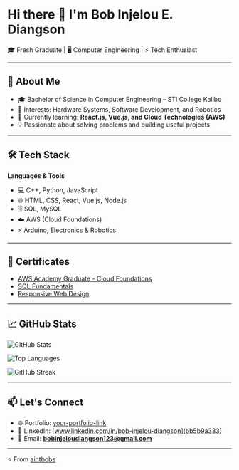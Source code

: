 # Hi there 👋 I'm Bob Injelou E. Diangson  

🎓 Fresh Graduate | 🖥️ Computer Engineering | ⚡ Tech Enthusiast  

---

## 🚀 About Me
- 🎓 Bachelor of Science in Computer Engineering – STI College Kalibo  
- 🔧 Interests: Hardware Systems, Software Development, and Robotics  
- 🌱 Currently learning: **React.js, Vue.js, and Cloud Technologies (AWS)**  
- 💡 Passionate about solving problems and building useful projects  

---

## 🛠️ Tech Stack
**Languages & Tools**  
- 💻 C++, Python, JavaScript  
- 🌐 HTML, CSS, React, Vue.js, Node.js  
- 🗄️ SQL, MySQL  
- ☁️ AWS (Cloud Foundations)  
- ⚡ Arduino, Electronics & Robotics  

---

## 📜 Certificates
- [AWS Academy Graduate - Cloud Foundations](#)  
- [SQL Fundamentals](#)  
- [Responsive Web Design](#)  

---

## 📈 GitHub Stats
![GitHub Stats](https://github-readme-stats.vercel.app/api?username=aintbobs&show_icons=true&theme=radical)  

![Top Languages](https://github-readme-stats.vercel.app/api/top-langs/?username=aintbobs&layout=compact&theme=radical)  

![GitHub Streak](https://github-readme-streak-stats.herokuapp.com/?user=aintbobs&theme=radical)  

---

## 📫 Let's Connect
- 🌐 Portfolio: [your-portfolio-link](#)  
- 💼 LinkedIn: [www.linkedin.com/in/bob-injelou-diangson](bb5b9a333)  
- 📧 Email: **bobinjeloudiangson123@gmail.com**

---

⭐️ From [aintbobs](https://github.com/aintbobs)
